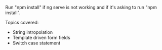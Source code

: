 Run "npm install" if ng serve is not working and if it's asking to run "npm install".

Topics covered:
- String intropolation
- Template driven form fields
- Switch case statement
